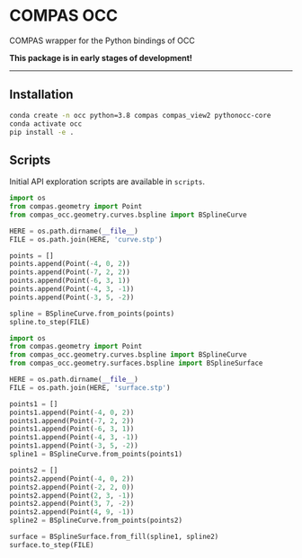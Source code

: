 # COMPAS OCC

COMPAS wrapper for the Python bindings of OCC

**This package is in early stages of development!**

----

## Installation

```bash
conda create -n occ python=3.8 compas compas_view2 pythonocc-core
conda activate occ
pip install -e .
```

## Scripts

Initial API exploration scripts are available in `scripts`.

```python
import os
from compas.geometry import Point
from compas_occ.geometry.curves.bspline import BSplineCurve

HERE = os.path.dirname(__file__)
FILE = os.path.join(HERE, 'curve.stp')

points = []
points.append(Point(-4, 0, 2))
points.append(Point(-7, 2, 2))
points.append(Point(-6, 3, 1))
points.append(Point(-4, 3, -1))
points.append(Point(-3, 5, -2))

spline = BSplineCurve.from_points(points)
spline.to_step(FILE)
```

```python
import os
from compas.geometry import Point
from compas_occ.geometry.curves.bspline import BSplineCurve
from compas_occ.geometry.surfaces.bspline import BSplineSurface

HERE = os.path.dirname(__file__)
FILE = os.path.join(HERE, 'surface.stp')

points1 = []
points1.append(Point(-4, 0, 2))
points1.append(Point(-7, 2, 2))
points1.append(Point(-6, 3, 1))
points1.append(Point(-4, 3, -1))
points1.append(Point(-3, 5, -2))
spline1 = BSplineCurve.from_points(points1)

points2 = []
points2.append(Point(-4, 0, 2))
points2.append(Point(-2, 2, 0))
points2.append(Point(2, 3, -1))
points2.append(Point(3, 7, -2))
points2.append(Point(4, 9, -1))
spline2 = BSplineCurve.from_points(points2)

surface = BSplineSurface.from_fill(spline1, spline2)
surface.to_step(FILE)
```
